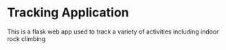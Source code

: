 # Tracking Application
This is a flask web app used to track a variety of activities including indoor rock climbing 
